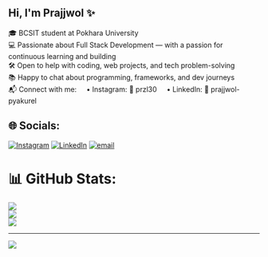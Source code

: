 ## Hi, I'm Prajjwol ✨

🎓 BCSIT student at Pokhara University <br/>
💻 Passionate about Full Stack Development — with a passion for continuous learning and building <br/>
🛠️ Open to help with coding, web projects, and tech problem-solving <br/>
📚 Happy to chat about programming, frameworks, and dev journeys <br/>
📬 Connect with me:
    • Instagram: 📸 przl30
    • LinkedIn: 🔗 prajjwol-pyakurel


## 🌐 Socials:
[![Instagram](https://img.shields.io/badge/Instagram-%23E4405F.svg?logo=Instagram&logoColor=white)](https://instagram.com/przl30) [![LinkedIn](https://img.shields.io/badge/LinkedIn-%230077B5.svg?logo=linkedin&logoColor=white)](https://linkedin.com/in/prajjwol-pyakurel) [![email](https://img.shields.io/badge/Email-D14836?logo=gmail&logoColor=white)](mailto:prajjwolpyakurel11@gmail.com) 
# 📊 GitHub Stats:
![](https://github-readme-stats.vercel.app/api?username=prajjwol0&theme=dark&hide_border=true&include_all_commits=false&count_private=true)<br/>
![](https://nirzak-streak-stats.vercel.app/?user=prajjwol0&theme=dark&hide_border=true)<br/>
![](https://github-readme-stats.vercel.app/api/top-langs/?username=prajjwol0&theme=dark&hide_border=true&include_all_commits=false&count_private=true&layout=compact)

---
[![](https://visitcount.itsvg.in/api?id=prajjwol0&icon=0&color=0)](https://visitcount.itsvg.in)

<!-- Proudly created with GPRM ( https://gprm.itsvg.in ) -->
